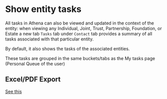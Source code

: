 # Show entity tasks

All tasks in Athena can also be viewed and updated in the context of the entity: when viewing any Individual, Joint, Trust, Partnership, Foundation, or Estate a new tab `Tasks` tab under `Contact` tab provides a summary of all tasks associated with that particular entity.

By default, it also shows the tasks of the associated entities. 

These tasks are grouped in the same buckets/tabs as the My tasks page (Personal Queue of the user)



## Excel/PDF Export

[See this](./excel-export/#filter-criterias) 

